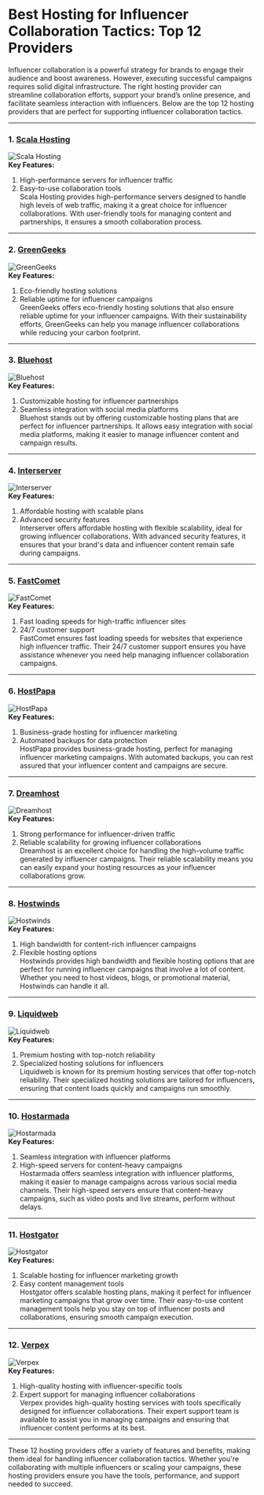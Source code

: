 # Best Hosting for Influencer Collaboration Tactics: Top 12 Providers

Influencer collaboration is a powerful strategy for brands to engage their audience and boost awareness. However, executing successful campaigns requires solid digital infrastructure. The right hosting provider can streamline collaboration efforts, support your brand’s online presence, and facilitate seamless interaction with influencers. Below are the top 12 hosting providers that are perfect for supporting influencer collaboration tactics.

---

### 1. [Scala Hosting](https://snipitx.com/scala-jy)  
![Scala Hosting](https://i.imgur.com/uJ5JIK3.png "Scala Web Hosting")  
**Key Features:**
1. High-performance servers for influencer traffic  
2. Easy-to-use collaboration tools  
Scala Hosting provides high-performance servers designed to handle high levels of web traffic, making it a great choice for influencer collaborations. With user-friendly tools for managing content and partnerships, it ensures a smooth collaboration process.

---

### 2. [GreenGeeks](https://snipitx.com/greengeeks-jy)  
![GreenGeeks](https://i.imgur.com/eEwuntu.jpg "GreenGeeks Hosting")  
**Key Features:**
1. Eco-friendly hosting solutions  
2. Reliable uptime for influencer campaigns  
GreenGeeks offers eco-friendly hosting solutions that also ensure reliable uptime for your influencer campaigns. With their sustainability efforts, GreenGeeks can help you manage influencer collaborations while reducing your carbon footprint.

---

### 3. [Bluehost](https://snipitx.com/bluehost-jy)  
![Bluehost](https://i.imgur.com/PasFF9E.jpeg "Bluehost Hosting")  
**Key Features:**
1. Customizable hosting for influencer partnerships  
2. Seamless integration with social media platforms  
Bluehost stands out by offering customizable hosting plans that are perfect for influencer partnerships. It allows easy integration with social media platforms, making it easier to manage influencer content and campaign results.

---

### 4. [Interserver](https://snipitx.com/interserver-jy)  
![Interserver](https://i.imgur.com/OM5dOEW.jpeg "Interserver Hosting")  
**Key Features:**
1. Affordable hosting with scalable plans  
2. Advanced security features  
Interserver offers affordable hosting with flexible scalability, ideal for growing influencer collaborations. With advanced security features, it ensures that your brand's data and influencer content remain safe during campaigns.

---

### 5. [FastComet](https://snipitx.com/fastcomet-jy)  
![FastComet](https://i.imgur.com/7qgXuWp.png "FastComet Hosting")  
**Key Features:**
1. Fast loading speeds for high-traffic influencer sites  
2. 24/7 customer support  
FastComet ensures fast loading speeds for websites that experience high influencer traffic. Their 24/7 customer support ensures you have assistance whenever you need help managing influencer collaboration campaigns.

---

### 6. [HostPapa](https://snipitx.com/hostpapa-jy)  
![HostPapa](https://i.imgur.com/ouDTkvl.jpeg "HostPapa Hosting")  
**Key Features:**
1. Business-grade hosting for influencer marketing  
2. Automated backups for data protection  
HostPapa provides business-grade hosting, perfect for managing influencer marketing campaigns. With automated backups, you can rest assured that your influencer content and campaigns are secure.

---

### 7. [Dreamhost](https://snipitx.com/dreamhost-jy)  
![Dreamhost](https://i.imgur.com/rXIg8ip.jpeg "Dreamhost Hosting")  
**Key Features:**
1. Strong performance for influencer-driven traffic  
2. Reliable scalability for growing influencer collaborations  
Dreamhost is an excellent choice for handling the high-volume traffic generated by influencer campaigns. Their reliable scalability means you can easily expand your hosting resources as your influencer collaborations grow.

---

### 8. [Hostwinds](https://snipitx.com/hostwinds-jy)  
![Hostwinds](https://i.imgur.com/53aSNXx.jpeg "Hostwinds Hosting")  
**Key Features:**
1. High bandwidth for content-rich influencer campaigns  
2. Flexible hosting options  
Hostwinds provides high bandwidth and flexible hosting options that are perfect for running influencer campaigns that involve a lot of content. Whether you need to host videos, blogs, or promotional material, Hostwinds can handle it all.

---

### 9. [Liquidweb](https://snipitx.com/liquidweb-jy)  
![Liquidweb](https://i.imgur.com/4IvT9SC.jpeg "Liquidweb Hosting")  
**Key Features:**
1. Premium hosting with top-notch reliability  
2. Specialized hosting solutions for influencers  
Liquidweb is known for its premium hosting services that offer top-notch reliability. Their specialized hosting solutions are tailored for influencers, ensuring that content loads quickly and campaigns run smoothly.

---

### 10. [Hostarmada](https://snipitx.com/hostarmada-jy)  
![Hostarmada](https://i.imgur.com/KFbdf3o.jpeg "Hostarmada Hosting")  
**Key Features:**
1. Seamless integration with influencer platforms  
2. High-speed servers for content-heavy campaigns  
Hostarmada offers seamless integration with influencer platforms, making it easier to manage campaigns across various social media channels. Their high-speed servers ensure that content-heavy campaigns, such as video posts and live streams, perform without delays.

---

### 11. [Hostgator](https://snipitx.com/hostgator-jy)  
![Hostgator](https://i.imgur.com/BcVkH57.jpeg "Hostgator Hosting")  
**Key Features:**
1. Scalable hosting for influencer marketing growth  
2. Easy content management tools  
Hostgator offers scalable hosting plans, making it perfect for influencer marketing campaigns that grow over time. Their easy-to-use content management tools help you stay on top of influencer posts and collaborations, ensuring smooth campaign execution.

---

### 12. [Verpex](https://snipitx.com/verpex-jy)  
![Verpex](https://i.imgur.com/6x5LhiS.jpeg "Verpex Hosting")  
**Key Features:**
1. High-quality hosting with influencer-specific tools  
2. Expert support for managing influencer collaborations  
Verpex provides high-quality hosting services with tools specifically designed for influencer collaborations. Their expert support team is available to assist you in managing campaigns and ensuring that influencer content performs at its best.

---

These 12 hosting providers offer a variety of features and benefits, making them ideal for handling influencer collaboration tactics. Whether you're collaborating with multiple influencers or scaling your campaigns, these hosting providers ensure you have the tools, performance, and support needed to succeed.
